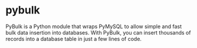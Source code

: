 # pybulk
PyBulk is a Python module that wraps PyMySQL to allow simple and fast bulk data insertion into databases. With PyBulk, you can insert thousands of records into a database table in just a few lines of code.
